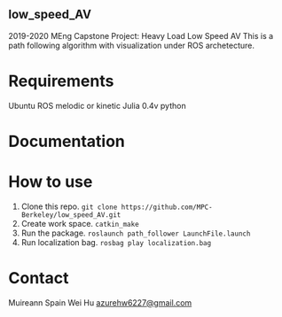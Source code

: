 ## low_speed_AV
2019-2020 MEng Capstone Project: Heavy Load Low Speed AV
This is a path following algorithm with visualization under ROS archetecture.

# Requirements
Ubuntu
ROS melodic or kinetic
Julia 0.4v
python

# Documentation

# How to use
1. Clone this repo.
`git clone https://github.com/MPC-Berkeley/low_speed_AV.git`
2. Create work space.
`catkin_make`
3. Run the package.
`roslaunch path_follower LaunchFile.launch`
4. Run localization bag.
`rosbag play localization.bag`

# Contact
Muireann Spain
Wei Hu              azurehw6227@gmail.com
